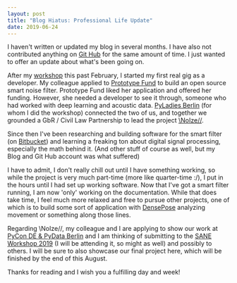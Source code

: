 ```yaml
---
layout: post
title: "Blog Hiatus: Professional Life Update"
date: 2019-06-24
---
```


I haven't written or updated my blog in several months. I have also not contributed anything on <a href="https://github.com/a-n-rose">Git Hub</a> for the same amount of time. I just wanted to offer an update about what's been going on. 

After my <a href="/2019/01/13/workshop-pyladies-deeplearning-speech.html">workshop</a> this past February, I started my first real gig as a developer. My colleague applied to <a href="https://prototypefund.de/en/">Prototype Fund</a> to build an open source smart noise filter. Prototype Fund liked her application and offered her funding. However, she needed a developer to see it through, someone who had worked with deep learning and acoustic data. <a href="http://berlin.pyladies.com/">PyLadies Berlin</a> (for whom I did the workshop) connected the two of us, and together we grounded a GbR / Civil Law Partnership to lead the project <a href="https://prototypefund.de/en/projects/round5/">\\NoIze//</a>.

Since then I've been researching and building software for the smart filter (on <a href="https://bitbucket.org/product/">Bitbucket</a>) and learning a freaking ton about digital signal processing, especially the math behind it. (And other stuff of course as well, but my Blog and Git Hub account was what suffered)

I have to admit, I don't really chill out until I have something working, so while the project is very much part-time (more like quarter-time :/), I put in the hours until I had set up working software. Now that I've got a smart filter running, I am now 'only' working on the documentation. While that does take time, I feel much more relaxed and free to pursue other projects, one of which is to build some sort of application with <a href="http://densepose.org/">DensePose</a> analyzing movement or something along those lines.

Regarding \\NoIze//, my colleague and I are applying to show our work at <a href="https://de.pycon.org/">PyCon DE & PyData Berlin</a> and I am thinking of submitting to the <a href="http://www.saneworkshop.org/sane2019/">SANE Workshop 2019</a> (I will be attending it, so might as well) and possibly to others. I will be sure to also showcase our final project here, which will be finished by the end of this August.

Thanks for reading and I wish you a fulfilling day and week! 



